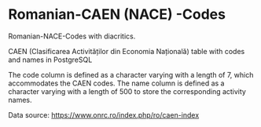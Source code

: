 # Romanian-CAEN (NACE) -Codes

Romanian-NACE-Codes with diacritics.

CAEN (Clasificarea Activităților din Economia Națională) table with codes and names in PostgreSQL

The code column is defined as a character varying with a length of 7, which accommodates the CAEN codes. 
The name column is defined as a character varying with a length of 500 to store the corresponding activity names.

Data source:
https://www.onrc.ro/index.php/ro/caen-index
